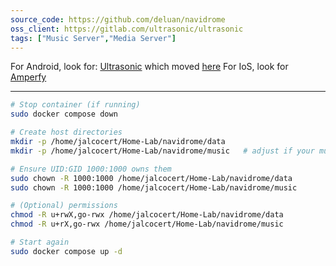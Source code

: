 ```yaml
---
source_code: https://github.com/deluan/navidrome
oss_client: https://gitlab.com/ultrasonic/ultrasonic
tags: ["Music Server","Media Server"]
---
```


For Android, look for: [Ultrasonic](https://github.com/ultrasonic/ultrasonic) which moved [here](https://gitlab.com/ultrasonic/ultrasonic)
For IoS, look for [Amperfy](https://github.com/BLeeEZ/amperfy)

---

```sh
# Stop container (if running)
sudo docker compose down

# Create host directories
mkdir -p /home/jalcocert/Home-Lab/navidrome/data
mkdir -p /home/jalcocert/Home-Lab/navidrome/music   # adjust if your music is elsewhere

# Ensure UID:GID 1000:1000 owns them
sudo chown -R 1000:1000 /home/jalcocert/Home-Lab/navidrome/data
sudo chown -R 1000:1000 /home/jalcocert/Home-Lab/navidrome/music

# (Optional) permissions
chmod -R u+rwX,go-rwx /home/jalcocert/Home-Lab/navidrome/data
chmod -R u+rX,go-rwx /home/jalcocert/Home-Lab/navidrome/music

# Start again
sudo docker compose up -d
```